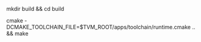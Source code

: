 mkdir build && cd build

cmake -DCMAKE_TOOLCHAIN_FILE=$TVM_ROOT/apps/toolchain/runtime.cmake .. && make
